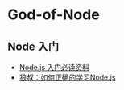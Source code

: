 # God-of-Node

## Node 入门

- [Node.js 入门必读资料](https://cnodejs.org/getstart)
- [狼叔：如何正确的学习Node.js](https://cnodejs.org/topic/5ab3166be7b166bb7b9eccf7)
